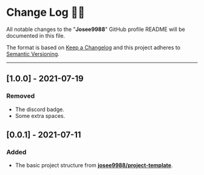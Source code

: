 <!-- markdownlint-disable MD024-->
# **Change Log** 📜📝

All notable changes to the "**Josee9988**" GitHub profile README will be documented in this file.

The format is based on [Keep a Changelog](https://keepachangelog.com/en/1.0.0/) and this project adheres to [Semantic Versioning](https://semver.org/spec/v2.0.0.html).

---

## [**1.0.0**] - 2021-07-19

### Removed

* The discord badge.
* Some extra spaces.

## [**0.0.1**] - 2021-07-11

### Added

* The basic project structure from **[josee9988/project-template](https://github.com/Josee9988/project-template)**.
